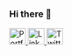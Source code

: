 ### Hi there 👋
  <a href="https:/andyvasquez-dev.com/" rel="nofollow">
    <img src="https://raw.githubusercontent.com/cafloyd/cafloyd/master/images/branded-link.png" width="30px;" alt="Portfolio Site" style="max-width:100%;">
  </a>
  <a href="https://www.linkedin.com/in/andy-vasquez-dev/" rel="nofollow">
    <img src="https://raw.githubusercontent.com/cafloyd/cafloyd/master/images/branded-linkedin.png" width="30px;" alt="LinkedIn" style="max-width:100%;">
  </a>
  <a href="https://twitter.com/andyvasquez_dev" rel="nofollow">
    <img src="https://raw.githubusercontent.com/cafloyd/cafloyd/master/images/branded-twitter.png" width="30px;" alt="Twitter" style="max-width:100%;">
  </a>

<!--
**andyvasquez-dev/andyvasquez-dev** is a ✨ _special_ ✨ repository because its `README.md` (this file) appears on your GitHub profile.
  <img src="https://camo.githubusercontent.com/8abd66ab52ead534b74e994ca30f0fc4d12f92f3aec34ceee3ca0ce3c42ce08f/68747470733a2f2f692e696d6775722e636f6d2f3533364a4e64392e6a7067" width="100%" data-canonical-src="https://i.imgur.com/536JNd9.jpg" style="max-width:100%;">

Here are some ideas to get you started:

- 🔭 I’m currently working on ...
- 🌱 I’m currently learning ...
- 👯 I’m looking to collaborate on ...
- 🤔 I’m looking for help with ...
- 💬 Ask me about ...
- 📫 How to reach me: ...
- 😄 Pronouns: ...
- ⚡ Fun fact: ...
-->



















